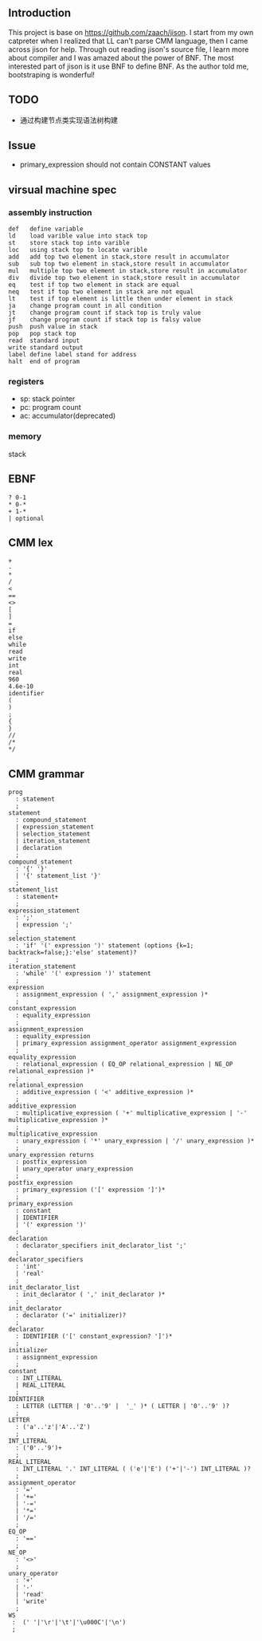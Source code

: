## Introduction
This project is base on https://github.com/zaach/jison.
I start from my own catpreter when I realized that LL can't parse CMM language, then
I came across jison for help. Through out reading jison's source file, I learn more about
compiler and I was amazed about the power of BNF. The most interested part of jison is it
use BNF to define BNF. As the author told me, bootstraping is wonderful!

## TODO
* 通过构建节点类实现语法树构建 

## Issue
* primary_expression should not contain CONSTANT values

## virsual machine spec
### assembly instruction
    def   define variable
    ld    load varible value into stack top
    st    store stack top into varible
    loc   using stack top to locate varible
    add   add top two element in stack,store result in accumulator
    sub   sub top two element in stack,store result in accumulator
    mul   multiple top two element in stack,store result in accumulator
    div   divide top two element in stack,store result in accumulator
    eq    test if top two element in stack are equal
    neq   test if top two element in stack are not equal
    lt    test if top element is little then under element in stack
    ja    change program count in all condition
    jt    change program count if stack top is truly value
    jf    change program count if stack top is falsy value
    push  push value in stack
    pop   pop stack top
    read  standard input
    write standard output
    label define label stand for address
    halt  end of program


### registers
* sp: stack pointer
* pc: program count
* ac: accumulator(deprecated)

### memory
stack


## EBNF
    ? 0-1
    * 0-*
    + 1-*
    | optional

## CMM lex
    +
    -
    *
    /
    <
    ==
    <>
    [
    ]
    =
    if
    else
    while
    read
    write
    int
    real
    960
    4.6e-10
    identifier
    (
    )
    ;
    {
    }
    //
    /*
    */

## CMM grammar
    prog
      : statement
      ;
    statement
      : compound_statement
      | expression_statement
      | selection_statement
      | iteration_statement
      | declaration
      ;
    compound_statement
      : '{' '}'
      | '{' statement_list '}'
      ;
    statement_list
      : statement+
      ;
    expression_statement
      : ';'
      | expression ';'
      ;
    selection_statement
      : 'if' '(' expression ')' statement (options {k=1; backtrack=false;}:'else' statement)?
      ;
    iteration_statement
      : 'while' '(' expression ')' statement
      ;
    expression
      : assignment_expression ( ',' assignment_expression )*
      ;
    constant_expression
      : equality_expression
      ;
    assignment_expression
      : equality_expression
      | primary_expression assignment_operator assignment_expression
      ;
    equality_expression
      : relational_expression ( EQ_OP relational_expression | NE_OP relational_expression )*
      ;
    relational_expression
      : additive_expression ( '<' additive_expression )*
      ;
    additive_expression
      : multiplicative_expression ( '+' multiplicative_expression | '-' multiplicative_expression )*
      ;
    multiplicative_expression
      : unary_expression ( '*' unary_expression | '/' unary_expression )*
      ;
    unary_expression returns
      : postfix_expression
      | unary_operator unary_expression
      ;
    postfix_expression
      : primary_expression ('[' expression ']')*
      ;
    primary_expression
      : constant
      | IDENTIFIER
      | '(' expression ')' 
      ;
    declaration
      : declarator_specifiers init_declarator_list ';'
      ;
    declarator_specifiers
      : 'int'
      | 'real'
      ;
    init_declarator_list
      : init_declarator ( ',' init_declarator )*
      ;
    init_declarator
      : declarator ('=' initializer)?
      ;
    declarator
      : IDENTIFIER ('[' constant_expression? ']')*
      ;
    initializer
      : assignment_expression 
      ;
    constant
      : INT_LITERAL
      | REAL_LITERAL
      ;
    IDENTIFIER
      : LETTER (LETTER | '0'..'9' |  '_' )* ( LETTER | '0'..'9' )?
      ;
    LETTER
      : ('a'..'z'|'A'..'Z')
      ;
    INT_LITERAL
      : ('0'..'9')+
      ;
    REAL_LITERAL
      : INT_LITERAL '.' INT_LITERAL ( ('e'|'E') ('+'|'-') INT_LITERAL )?
      ;
    assignment_operator
      : '='
      | '+='
      | '-='
      | '*='
      | '/='
      ;
    EQ_OP
      : '=='
      ;
    NE_OP
      : '<>'
      ;
    unary_operator
      : '+'
      | '-'
      | 'read'
      | 'write'
      ;
    WS
     :  (' '|'\r'|'\t'|'\u000C'|'\n')
     ;
